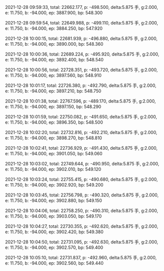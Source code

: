 2021-12-28 09:59:33, total: 22662.177, p: -498.500, delta:5.875 手, g:2.000, e: 11.750, b: -94.000, ep: 3887.900, bp: 548.300

2021-12-28 09:59:54, total: 22649.988, p: -499.110, delta:5.875 手, g:2.000, e: 11.750, b: -94.000, ep: 3884.250, bp: 547.920

2021-12-28 10:00:15, total: 22681.939, p: -496.880, delta:5.875 手, g:2.000, e: 11.750, b: -94.000, ep: 3890.000, bp: 548.360

2021-12-28 10:00:36, total: 22689.224, p: -495.920, delta:5.875 手, g:2.000, e: 11.750, b: -94.000, ep: 3892.400, bp: 548.540

2021-12-28 10:00:56, total: 22728.351, p: -493.720, delta:5.875 手, g:2.000, e: 11.750, b: -94.000, ep: 3897.560, bp: 548.910

2021-12-28 10:01:17, total: 22726.380, p: -492.790, delta:5.875 手, g:2.000, e: 11.750, b: -94.000, ep: 3897.210, bp: 548.750

2021-12-28 10:01:38, total: 22767.596, p: -489.170, delta:5.875 手, g:2.000, e: 11.750, b: -94.000, ep: 3897.150, bp: 548.290

2021-12-28 10:01:59, total: 22750.082, p: -491.650, delta:5.875 手, g:2.000, e: 11.750, b: -94.000, ep: 3896.350, bp: 548.500

2021-12-28 10:02:20, total: 22732.816, p: -492.210, delta:5.875 手, g:2.000, e: 11.750, b: -94.000, ep: 3898.270, bp: 548.810

2021-12-28 10:02:41, total: 22736.929, p: -491.430, delta:5.875 手, g:2.000, e: 11.750, b: -94.000, ep: 3901.050, bp: 549.060

2021-12-28 10:03:02, total: 22749.644, p: -490.950, delta:5.875 手, g:2.000, e: 11.750, b: -94.000, ep: 3902.010, bp: 549.120

2021-12-28 10:03:24, total: 22755.415, p: -490.680, delta:5.875 手, g:2.000, e: 11.750, b: -94.000, ep: 3902.920, bp: 549.200

2021-12-28 10:03:45, total: 22756.798, p: -490.320, delta:5.875 手, g:2.000, e: 11.750, b: -94.000, ep: 3902.880, bp: 549.150

2021-12-28 10:04:06, total: 22758.250, p: -490.310, delta:5.875 手, g:2.000, e: 11.750, b: -94.000, ep: 3903.050, bp: 549.170

2021-12-28 10:04:27, total: 22730.355, p: -492.620, delta:5.875 手, g:2.000, e: 11.750, b: -94.000, ep: 3902.420, bp: 549.380

2021-12-28 10:04:50, total: 22731.095, p: -492.630, delta:5.875 手, g:2.000, e: 11.750, b: -94.000, ep: 3902.570, bp: 549.400

2021-12-28 10:05:10, total: 22731.837, p: -492.960, delta:5.875 手, g:2.000, e: 11.750, b: -94.000, ep: 3902.560, bp: 549.440